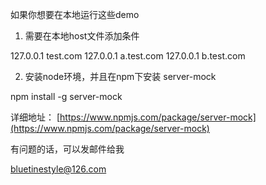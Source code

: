 如果你想要在本地运行这些demo

1. 需要在本地host文件添加条件

127.0.0.1	test.com
127.0.0.1	a.test.com
127.0.0.1	b.test.com

2. 安装node环境，并且在npm下安装 server-mock

npm install -g server-mock

详细地址：
[https://www.npmjs.com/package/server-mock](https://www.npmjs.com/package/server-mock)

有问题的话，可以发邮件给我

bluetinestyle@126.com